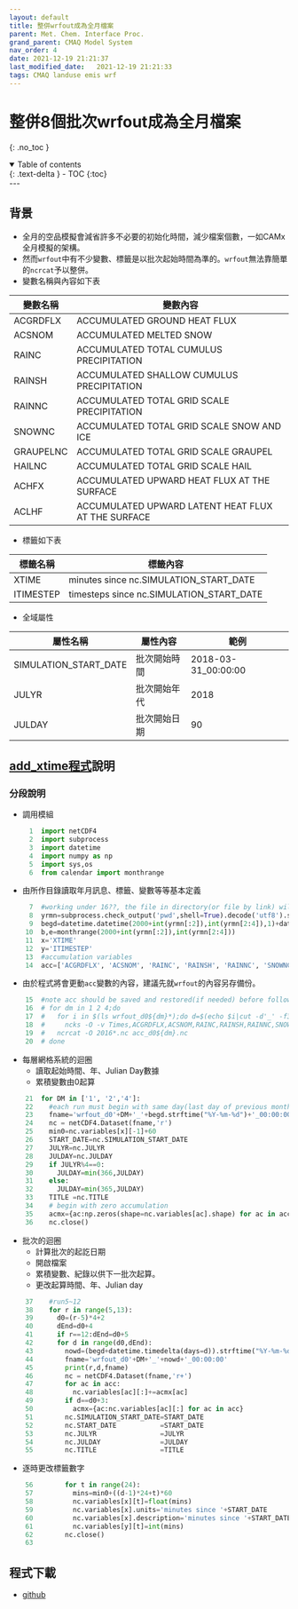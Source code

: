 ```yaml
---
layout: default
title: 整併wrfout成為全月檔案
parent: Met. Chem. Interface Proc.
grand_parent: CMAQ Model System
nav_order: 4
date: 2021-12-19 21:21:37
last_modified_date:   2021-12-19 21:21:33
tags: CMAQ landuse emis wrf
---
```


# 整併8個批次wrfout成為全月檔案
{: .no_toc }

<details open markdown="block">
  <summary>
    Table of contents
  </summary>
  {: .text-delta }
- TOC
{:toc}
</details>
---

## 背景

- 全月的空品模擬會減省許多不必要的初始化時間，減少檔案個數，一如CAMx全月模擬的架構。
- 然而`wrfout`中有不少變數、標籤是以批次起始時間為準的。`wrfout`無法靠簡單的`ncrcat`予以整併。
- 變數名稱與內容如下表

|變數名稱|變數內容|
|----|----|
|ACGRDFLX| ACCUMULATED GROUND HEAT FLUX|
|ACSNOM| ACCUMULATED MELTED SNOW|
|RAINC| ACCUMULATED TOTAL CUMULUS PRECIPITATION|
|RAINSH| ACCUMULATED SHALLOW CUMULUS PRECIPITATION|
|RAINNC| ACCUMULATED TOTAL GRID SCALE PRECIPITATION|
|SNOWNC| ACCUMULATED TOTAL GRID SCALE SNOW AND ICE|
|GRAUPELNC| ACCUMULATED TOTAL GRID SCALE GRAUPEL|
|HAILNC| ACCUMULATED TOTAL GRID SCALE HAIL|
|ACHFX| ACCUMULATED UPWARD HEAT FLUX AT THE SURFACE|
|ACLHF| ACCUMULATED UPWARD LATENT HEAT FLUX AT THE SURFACE|

- 標籤如下表

|標籤名稱|標籤內容|
|----|----|
|XTIME|minutes since nc.SIMULATION_START_DATE|
|ITIMESTEP|timesteps since nc.SIMULATION_START_DATE|

- 全域屬性

|屬性名稱|屬性內容|範例|
|----|----|----|
|SIMULATION_START_DATE|批次開始時間|2018-03-31_00:00:00|
|JULYR|批次開始年代|2018|
|JULDAY|批次開始日期|90|

## [add_xtime程式](https://github.com/sinotec2/cmaq_relatives/blob/master/mcip/add_xtime.py)說明

### 分段說明

- 調用模組

```python
     1	import netCDF4
     2	import subprocess
     3	import datetime
     4	import numpy as np
     5	import sys,os
     6	from calendar import monthrange
```

- 由所作目錄讀取年月訊息、標籤、變數等等基本定義

```python
     7	#working under 16??, the file in directory(or file by link) will be modified
     8	yrmn=subprocess.check_output('pwd',shell=True).decode('utf8').strip('\n').split('/')[-1]
     9	begd=datetime.datetime(2000+int(yrmn[:2]),int(yrmn[2:4]),1)+datetime.timedelta(days=-1)
    10	b,e=monthrange(2000+int(yrmn[:2]),int(yrmn[2:4]))
    11	x='XTIME'
    12	y='ITIMESTEP'
    13	#accumulation variables
    14	acc=['ACGRDFLX', 'ACSNOM', 'RAINC', 'RAINSH', 'RAINNC', 'SNOWNC', 'GRAUPELNC', 'HAILNC', 'ACHFX', 'ACLHF']
```

- 由於程式將會更動`acc`變數的內容，建議先就`wrfout`的內容另存備份。

```python     
    15	#note acc should be saved and restored(if needed) before following actions:
    16	# for dm in 1 2 4;do
    17	#   for i in $(ls wrfout_d0${dm}*);do d=$(echo $i|cut -d'_' -f3)
    18	#     ncks -O -v Times,ACGRDFLX,ACSNOM,RAINC,RAINSH,RAINNC,SNOWNC,GRAUPELNC,HAILNC,ACHFX,ACLHF $i $d.nc;done
    19	#   ncrcat -O 2016*.nc acc_d0${dm}.nc
    20	# done
```

- 每層網格系統的迴圈
  - 讀取起始時間、年、Julian Day數據
  - 累積變數由0起算

```python     
    21	for DM in ['1', '2','4']:
    22	  #each run must begin with same day(last day of previous month)
    23	  fname='wrfout_d0'+DM+'_'+begd.strftime("%Y-%m-%d")+'_00:00:00'
    24	  nc = netCDF4.Dataset(fname,'r')
    25	  min0=nc.variables[x][-1]+60
    26	  START_DATE=nc.SIMULATION_START_DATE
    27	  JULYR=nc.JULYR
    28	  JULDAY=nc.JULDAY
    29	  if JULYR%4==0:
    30	    JULDAY=min(366,JULDAY)
    31	  else:
    32	    JULDAY=min(365,JULDAY)
    33	  TITLE =nc.TITLE
    34	  # begin with zero accumulation
    35	  acmx={ac:np.zeros(shape=nc.variables[ac].shape) for ac in acc}
    36	  nc.close()
```

- 批次的迴圈
  - 計算批次的起訖日期
  - 開啟檔案
  - 累積變數、紀錄以供下一批次起算。
  - 更改起算時間、年、Julian day

```python
    37	  #run5~12
    38	  for r in range(5,13):
    39	    d0=(r-5)*4+2
    40	    dEnd=d0+4
    41	    if r==12:dEnd=d0+5    
    42	    for d in range(d0,dEnd):
    43	      nowd=(begd+datetime.timedelta(days=d)).strftime("%Y-%m-%d")
    44	      fname='wrfout_d0'+DM+'_'+nowd+'_00:00:00'
    45	      print(r,d,fname)
    46	      nc = netCDF4.Dataset(fname,'r+')
    47	      for ac in acc:
    48	        nc.variables[ac][:]+=acmx[ac]
    49	      if d==d0+3:
    50	        acmx={ac:nc.variables[ac][:] for ac in acc}
    51	      nc.SIMULATION_START_DATE=START_DATE
    52	      nc.START_DATE           =START_DATE
    53	      nc.JULYR                =JULYR
    54	      nc.JULDAY               =JULDAY
    55	      nc.TITLE                =TITLE
```

- 逐時更改標籤數字

```python
    56	      for t in range(24):
    57	        mins=min0+((d-1)*24+t)*60
    58	        nc.variables[x][t]=float(mins)
    59	        nc.variables[x].units='minutes since '+START_DATE
    60	        nc.variables[x].description='minutes since '+START_DATE
    61	        nc.variables[y][t]=int(mins)
    62	      nc.close()
    63	
```

## 程式下載

- [github](https://github.com/sinotec2/cmaq_relatives/blob/master/mcip/add_xtime.py)
